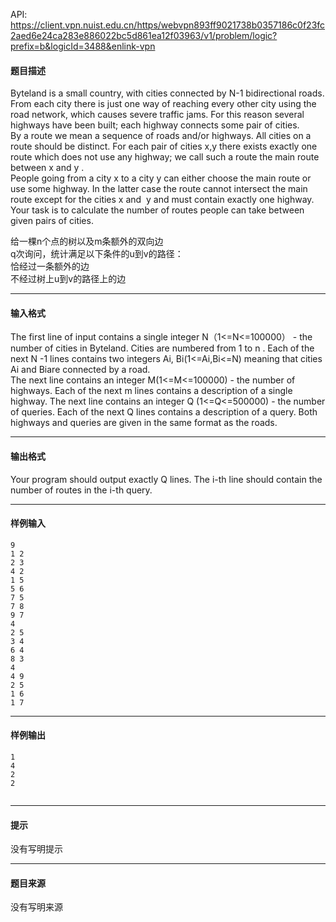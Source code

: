 API: https://client.vpn.nuist.edu.cn/https/webvpn893ff9021738b0357186c0f23fc2aed6e24ca283e886022bc5d861ea12f03963/v1/problem/logic?prefix=b&logicId=3488&enlink-vpn

#### 题目描述

Byteland is a small country, with cities connected by N-1 bidirectional roads. From each city there is just one way of reaching every other city using the road network, which causes severe traffic jams. For this reason several highways have been built; each highway connects some pair of cities.  
By a route we mean a sequence of roads and/or highways. All cities on a route should be distinct. For each pair of cities x,y there exists exactly one route which does not use any highway; we call such a route the main route between x and y .  
People going from a city x to a city y can either choose the main route or use some highway. In the latter case the route cannot intersect the main route except for the cities x and  y and must contain exactly one highway.  
Your task is to calculate the number of routes people can take between given pairs of cities.  

给一棵n个点的树以及m条额外的双向边  
q次询问，统计满足以下条件的u到v的路径：  
恰经过一条额外的边  
不经过树上u到v的路径上的边  

---

#### 输入格式

  
The first line of input contains a single integer N（1<=N<=100000） - the number of cities in Byteland. Cities are numbered from 1 to n . Each of the next N -1 lines contains two integers Ai, Bi(1<=Ai,Bi<=N) meaning that cities Ai and Biare connected by a road.  
The next line contains an integer M(1<=M<=100000) - the number of highways. Each of the next m lines contains a description of a single highway. The next line contains an integer Q (1<=Q<=500000) - the number of queries. Each of the next Q lines contains a description of a query. Both highways and queries are given in the same format as the roads.  

---

#### 输出格式

Your program should output exactly Q lines. The i-th line should contain the number of routes in the i-th query.  

---

#### 样例输入
```
9
1 2
2 3
4 2
1 5
5 6
7 5
7 8
9 7
4
2 5
3 4
6 4
8 3
4
4 9
2 5
1 6
1 7

```

---

#### 样例输出
```
1
4
2
2
 
```

---

#### 提示

没有写明提示

---

#### 题目来源

没有写明来源